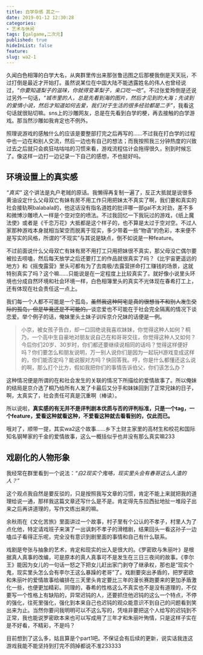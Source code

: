```yaml
---
title: 白学杂感 其之一
date: 2019-01-12 12:30:28
categories:
- 艺术与休闲
tags: [galgame,二次元]
published: true
hideInList: false
feature: 
slug: wa2-1
---
```

久闻白色相簿的白学大名，从爽群里传出来那张鲁迅图之后那梗我倒是天天玩，不过打倒是最近才开始打。虽然说某位在中国大陆不能透露姓名的伟人也曾经说过，*“你要知道梨子的滋味，你就得变革梨子，亲口吃一吃”*。不过张爱玲倒是还说过另外一句话，*“城市里的人，总是先看到海的图片，然后才见到的大海；先读到的爱情小说，然后才知道如何去爱，我们对于生活的很多经验都是二手”*，我看这句话就很贴切嘛。sns上的沙雕网友，总是在先看到白学的梗，再去接触的白学游戏。那当然沙雕如我肯定也不例外。

照理说游戏的感触什么的应该是要整部打完之后再写的……不过我在打白学的过程中也一边在和别人交流，然后一边也有自己的想法；而我按照我三分钟热度的兴致过去之后就只会疯狂咕咕咕的习惯来看，游戏流程估计会拖得很久，别到时候忘了。像这样一边打一边记录一下自己的感想，不也挺好吗。

## 环境设置上的真实感

*“真实”* 这个讲法是丸户老贼的原话。我懒得再复制一遍了，反正大抵就是说很多黄油设定什么父母双亡有妹有房不用工作只用把妹太不真实了啊，我们要和真实的社会接轨啊balabala的，他这话没有指名道姓的批评哪一部gal不太对劲，差不多和微博沙雕喷人一样是个空对空的喷法。不过我回忆一下我玩过的游戏，《纸上魔法使》或者是《千恋万花》大抵都是这个样子的，也不算是太过于空对空。不过人家那种游戏本身就相当架空而脱离于现实，多少带着一些“物语”的色彩，本来便不是写实的风格，所谓的“不现实”与其说是缺点，倒不如说是一种feature。

不过前面说什么父母双亡有妹有房不用打工只用把妹很不真实，那父母没亡偶尔要被拉去唠嗑，然后每天放学之后还要打工的作品就很真实了吗？《比宇宙更遥远的地方》和《摇曳露营》里头可都有为了去南极/去露营拼命打工赚钱的场景，这就特别真实了吗？这个嘛……只能说是在一定程度上比较真实了。就好像小说里头环境也分成自然环境和社会环境一样，白色相簿里头的真实不光体现在春希打工上，还有体现在社会责任这一点上。

我们每一个人都不可能是一个孤岛，~~虽然我这种阿宅是真的很想当不和别人发生交际的孤岛，但是毕竟还是不可能的。~~谈恋爱也不可能在于社会完全隔离的情况下谈恋爱。举个例子的话，俺妹里头土妹子训斥京介兄妹的话便是一例。

> 小京，被女孩子告白，却一口回绝说我喜欢妹妹，你觉得这种人如何？桐乃，一个高中生自豪地对朋友说自己在和哥哥交往，你觉得这种人又如何？今后你们20岁、30岁时，你们都还要继续说相同的话吗？觉得这样便好吗？你们要怎么和朋友说明，万一别人说你们是因为一起玩H游戏变成这样的，你们能否定吗？能说服对方吗？快回答我。哼，你是什么都懂还这么说的啊，那么打个比方，假如我把你们的事情告诉伯父，你们该怎么办？

这种情况便是所谓的在和社会发生的关联的情况下所描绘的爱情故事了。所以俺妹的结局是京介选了桐乃给所有人发了卡最后又分手和妹妹回到了正常兄妹的日子，啊，太真实了，社会责任可真是沉重啊（棒读）。

所以说啦，**真实感的有无并不是评判剧本优质与否的评判标准，只是一个tag，一个feature，爱看这种就看这种，不爱看这种就去看看别的，仅此而已。**

哦对了，顺带一提，其实wa2这个故事……乡下土财主家里的高材生和校花和国际知名钢琴家的千金的爱情故事，这么一概括似乎也并没有那么真实嘛233

## 戏剧化的人物形象

我经常在群里看到一个说法：*“白2现实个鬼咯，现实里头会有春哥这么人渣的人？”*

这个观点我自然是要反驳的，只是按照我写文章的习惯，肯定不能上来就把我的道理给说一通，那样我这篇文章还写什么是不是。肯定得先东拉西扯地扯一堆段子出来之后再讲道理的，写作文练出来的嘛。

余秋雨在《文化苦旅》里面讲过一个故事，村子里有个公认的不孝子，村里人为了点化他，特定请戏班子来演了一出讽刺不孝子的滑稽剧，结果回头一看这孙子一边嗑瓜子看得正乐呢，完全没有意识到剧里面的事情和自己有什么联系。

戏剧是夸张与抽象的艺术，肯定和现实的出入是很大的。《罗密欧与朱丽叶》是根据真人真事的改编，可是原本的真人真事可不是发生在三日三夜间的故事。《李尔王》能因为女儿的一句话一怒之下把女儿赶出家门剥夺了继承权，那也是“现实个鬼，现实里头怎么会有李尔王这么暴躁的老哥”了。戏剧要突出矛盾的，把罗密欧和朱丽叶的爱情故事给编排在三天里头肯定要比三年的漫长赛跑要来的更加矛盾激化一些，也便更加精彩。同理的，春希的性格这么不真实也不是没有道理的，不仅要写一个性格上有缺陷的，异常迟钝的人，还要抓住他迟钝的这么一个特点，不停的强化，往死里强化，强化到本来自己也迟钝的观众能意识不到自己的问题看到笑出来为止。当然你要问我明明可以不这么写的，凭啥非要把这个人给写的迟钝到不正常，我也能说罗密欧本来也可以写成用了三年才和朱丽叶殉情，只是这样子实在是不好看，不精彩，不是吗？



目前想到了这么多，姑且算是个part1吧。不保证会有后续的更新，说实话我连这游戏我能不能坚持到打完不鸽掉都说不准233333